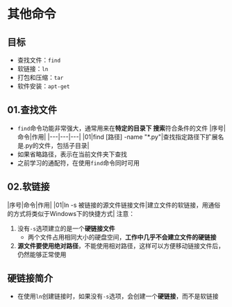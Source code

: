 # 其他命令
## 目标
- 查找文件：`find`
- 软链接：`ln`
- 打包和压缩：`tar`
- 软件安装：`apt-get`
## 01.查找文件
- `find`命令功能非常强大，通常用来在**特定的目录下 搜索**符合条件的文件
|序号|命令|作用|
|---|---|---|
|01|find [路径] -name "\*.py"|查找指定路径下扩展名是.py的文件，包括子目录|
- 如果省略路径，表示在当前文件夹下查找
- 之前学习的通配符，在使用`find`命令同时可用
## 02.软链接
|序号|命令|作用|
|01|ln -s 被链接的源文件链接文件|建立文件的软链接，用通俗的方式将类似于Windows下的快捷方式|
注意：
1. 没有`-s`选项建立的是一个**硬链接文件**
	- 两个文件占用相同大小的硬盘空间，**工作中几乎不会建立文件的硬链接**
2. **源文件要使用绝对路径**，不能使用相对路径，这样可以方便移动链接文件后，仍然能够正常使用
## 硬链接简介
- 在使用`ln`创建链接时，如果没有`-s`选项，会创建一个**硬链接**，而不是软链接
